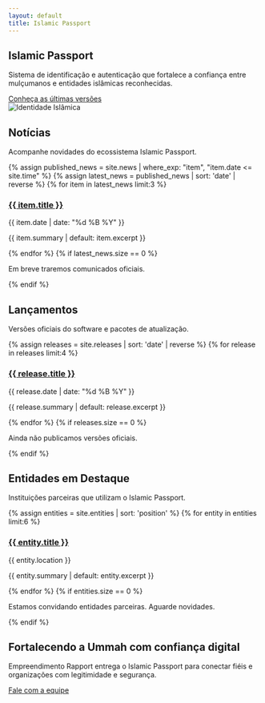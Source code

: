 ```yaml
---
layout: default
title: Islamic Passport
---
```


<section class="hero">
  <div class="container">
    <div class="hero-content">
      <h1>Islamic Passport</h1>
      <p>Sistema de identificação e autenticação que fortalece a confiança entre mulçumanos e entidades islâmicas reconhecidas.</p>
      <a class="cta" href="#lancamentos">Conheça as últimas versões</a>
    </div>
    <div class="hero-illustration" aria-hidden="true">
      <div class="passport-card">
        <img src="{{ '/imgs/passport-card-640x427.png' | relative_url }}" alt="Identidade Islâmica" />
      </div>
    </div>
  </div>
</section>

<section id="noticias" class="section">
  <div class="container">
    <div class="section-heading">
      <h2>Notícias</h2>
      <p>Acompanhe novidades do ecossistema Islamic Passport.</p>
    </div>
    <div class="grid">
      {% assign published_news = site.news | where_exp: "item", "item.date <= site.time" %}
      {% assign latest_news = published_news | sort: 'date' | reverse %}
      {% for item in latest_news limit:3 %}
        <article class="card">
          <h3><a href="{{ item.url | relative_url }}">{{ item.title }}</a></h3>
          <p class="meta">{{ item.date | date: "%d %B %Y" }}</p>
          <p>{{ item.summary | default: item.excerpt }}</p>
        </article>
      {% endfor %}
      {% if latest_news.size == 0 %}
        <p class="empty">Em breve traremos comunicados oficiais.</p>
      {% endif %}
    </div>
  </div>
</section>

<section id="lancamentos" class="section section-alt">
  <div class="container">
    <div class="section-heading">
      <h2>Lançamentos</h2>
      <p>Versões oficiais do software e pacotes de atualização.</p>
    </div>
    <div class="timeline">
      {% assign releases = site.releases | sort: 'date' | reverse %}
      {% for release in releases limit:4 %}
        <div class="timeline-item">
          <div class="timeline-marker"></div>
          <div class="timeline-content">
            <h3><a href="{{ release.url | relative_url }}">{{ release.title }}</a></h3>
            <p class="meta">{{ release.date | date: "%d %B %Y" }}</p>
            <p>{{ release.summary | default: release.excerpt }}</p>
          </div>
        </div>
      {% endfor %}
      {% if releases.size == 0 %}
        <p class="empty">Ainda não publicamos versões oficiais.</p>
      {% endif %}
    </div>
  </div>
</section>

<section id="entidades" class="section">
  <div class="container">
    <div class="section-heading">
      <h2>Entidades em Destaque</h2>
      <p>Instituições parceiras que utilizam o Islamic Passport.</p>
    </div>
    <div class="grid grid-entities">
      {% assign entities = site.entities | sort: 'position' %}
      {% for entity in entities limit:6 %}
        <article class="card entity">
          <h3><a href="{{ entity.url | relative_url }}">{{ entity.title }}</a></h3>
          <p class="meta">{{ entity.location }}</p>
          <p>{{ entity.summary | default: entity.excerpt }}</p>
        </article>
      {% endfor %}
      {% if entities.size == 0 %}
        <p class="empty">Estamos convidando entidades parceiras. Aguarde novidades.</p>
      {% endif %}
    </div>
  </div>
</section>

<section class="callout">
  <div class="container">
    <h2>Fortalecendo a Ummah com confiança digital</h2>
    <p>Empreendimento Rapport entrega o Islamic Passport para conectar fiéis e organizações com legitimidade e segurança.</p>
    <a class="cta-outline" href="mailto:admin@rapport.tec.br">Fale com a equipe</a>
  </div>
</section>
